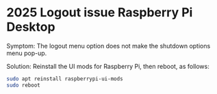 # 2025 Logout issue Raspberry Pi Desktop

Symptom: The logout menu option does not make the shutdown options menu pop-up.

Solution:
Reinstall the UI mods for Raspberry Pi, then reboot, as follows:

```bash
sudo apt reinstall raspberrypi-ui-mods
sudo reboot
```
